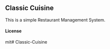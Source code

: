 ## Classic Cuisine

This is a simple Restaurant Management System.

#### License

mit# Classic-Cuisine
